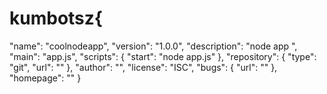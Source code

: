# kumbotsz{
  "name": "coolnodeapp",
  "version": "1.0.0",
  "description": "node app ",
  "main": "app.js",
  "scripts": {
  "start": "node app.js"
},
  "repository": {
  "type": "git",
  "url": ""
},
  "author": "",
  "license": "ISC",
  "bugs": {
  "url": ""
},
  "homepage": ""
}

